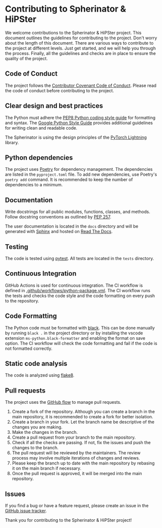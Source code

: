 # Contributing to Spherinator & HiPSter

We welcome contributions to the Spherinator & HiPSter project. This document outlines the guidelines for contributing to the project. Don't worry about the length of this document. There are various ways to contribute to the project at different levels. Just get started, and we will help you through the process. Finally, all the guidelines and checks are in place to ensure the quality of the project.

## Code of Conduct

The project follows the [Contributor Covenant Code of Conduct](https://www.contributor-covenant.org/version/2/1/code_of_conduct/). Please read the code of conduct before contributing to the project.

## Clear design and best practices

The Python must adhere the [PEP8 Python coding style guide](https://peps.python.org/pep-0008/) for formatting and syntax. The [Google Python Style Guide](https://google.github.io/styleguide/pyguide.html) provides additional guidelines for writing clean and readable code.

The Spherinator is using the design principles of the [PyTorch Lightning](https://lightning.ai/docs/pytorch/stable/) library.

## Python dependencies

The project uses [Poetry](https://python-poetry.org/) for dependency management. The dependencies are listed in the `pyproject.toml` file. To add new dependencies, use Poetry's `poetry add` command. It is recommended to keep the number of dependencies to a minimum.

## Documentation

Write docstrings for all public modules, functions, classes, and methods. Follow docstring conventions as outlined by [PEP 257](https://peps.python.org/pep-0257/).

The user documentation is located in the `docs` directory and will be generated with [Sphinx](https://www.sphinx-doc.org/en/master/index.html) and hosted on [Read The Docs](https://spherinator.readthedocs.io/en/latest/index.html).

## Testing

The code is tested using [pytest](https://docs.pytest.org). All tests are located in the `tests` directory.

## Continuous Integration

GitHub Actions is used for continuous integration. The CI workflow is defined in [.github/workflows/python-package.yml](.github/workflows/python-package.yml). The CI workflow runs the tests and checks the code style and the code formatting on every push to the repository.

## Code Formatting

The Python code must be formatted with [black](https://black.readthedocs.io/en/stable/).
This can be done manually by running `black .` in the project directory or by installing the vscode extension `ms-python.black-formatter` and enabling the format on save option.
The CI workflow will check the code formatting and fail if the code is not formatted correctly.

## Static code analysis

The code is analyzed using [flake8](https://flake8.pycqa.org/en/latest/).

## Pull requests

The project uses the [GitHub flow](https://guides.github.com/introduction/flow/) to manage pull requests.

1. Create a fork of the repository. Although you can create a branch in the main repository, it is recommended to create a fork for better isolation.
2. Create a branch in your fork. Let the branch name be descriptive of the changes you are making.
3. Make the changes in the branch.
4. Create a pull request from your branch to the main repository.
5. Check if all the checks are passing. If not, fix the issues and push the changes to the branch.
6. The pull request will be reviewed by the maintainers. The review process may involve multiple iterations of changes and reviews.
7. Please keep the branch up to date with the main repository by rebasing it on the main branch if necessary.
8. Once the pull request is approved, it will be merged into the main repository.

## Issues

If you find a bug or have a feature request, please create an issue in the [GitHub issue tracker](https://github.com/HITS-AIN/Spherinator/issues).

Thank you for contributing to the Spherinator & HiPSter project!
